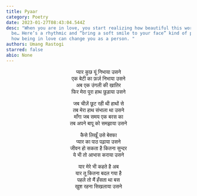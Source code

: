 ```yaml
---
title: Pyaar
category: Poetry
date: 2023-01-27T08:43:04.544Z
desc: "When you are in love, you start realizing how beautiful this world can
  be… Here’s a rhythmic and “bring a soft smile to your face” kind of poem about
  how being in love can change you as a person. "
authors: Umang Rastogi
starred: false
abio: None
---
```

<p style="text-align: center;align:center;">
प्यार कुछ यूं निभाया उसने <br>
एक बेटी का फ़र्ज़ निभाया उसने <br>
अब एक उंगली की खातिर <br>
फिर मेरा पूरा हाथ छुड़ाया उसने <br>
</p>
<p style="text-align: center;align:center;">
जब चीज़ें छूट रही थी हाथों से <br>
तब मेरा हाथ संभाला था उसने <br>
माँगा जब समय एक बरस का <br>
तब अपने बापू को समझाया उसने <br>
</p>
<p style="text-align: center;align:center;">
कैसे लिखूँ उसे बेवफा <br>
प्यार का पाठ पढ़ाया उसने <br>
जीवन हो सकता है कितना सुन्दर <br>
ये भी तो आभास कराया उसने <br>
</p>
<p style="text-align: center;align:center;">
यार मेरे भी कहते है अब <br>
यार तू कितना बदल गया है <br>
पहले तो मैं हँसता था बस <br>
खुश रहना सिखलाया उसने <br>
</p>
